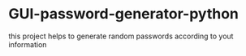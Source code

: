 # GUI-password-generator-python
this project helps to generate random passwords according to yout information
